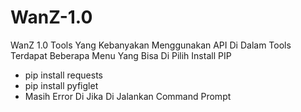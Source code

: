 # WanZ-1.0
WanZ 1.0 Tools Yang Kebanyakan Menggunakan API Di Dalam Tools Terdapat Beberapa Menu Yang Bisa Di Pilih 
Install PIP
- pip install requests
- pip install pyfiglet
- Masih Error Di Jika Di Jalankan Command Prompt 
